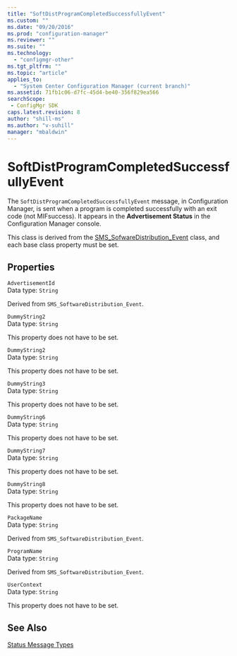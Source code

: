 ```yaml
---
title: "SoftDistProgramCompletedSuccessfullyEvent"
ms.custom: ""
ms.date: "09/20/2016"
ms.prod: "configuration-manager"
ms.reviewer: ""
ms.suite: ""
ms.technology:
  - "configmgr-other"
ms.tgt_pltfrm: ""
ms.topic: "article"
applies_to:
  - "System Center Configuration Manager (current branch)"
ms.assetid: 71fb1c06-d7fc-45d4-be40-356f829ea566searchScope: - ConfigMgr SDK
caps.latest.revision: 8
author: "shill-ms"
ms.author: "v-suhill"
manager: "mbaldwin"
---
```

# SoftDistProgramCompletedSuccessfullyEvent
The `SoftDistProgramCompletedSuccessfullyEvent` message, in Configuration Manager,  is sent when a program is completed successfully with an exit code (not MIFsuccess). It appears in the **Advertisement Status** in the Configuration Manager console.  

 This class is derived from the [SMS_SofwareDistribution_Event](../../../../../develop/reference/core/servers/manage/sms_sofwaredistribution_event.md) class, and each base class property must be set.  

## Properties  
 `AdvertisementId`  
 Data type: `String`  

 Derived from `SMS_SoftwareDistribution_Event`.  

 `DummyString2`  
 Data type: `String`  

 This property does not have to be set.  

 `DummyString2`  
 Data type: `String`  

 This property does not have to be set.  

 `DummyString3`  
 Data type: `String`  

 This property does not have to be set.  

 `DummyString6`  
 Data type: `String`  

 This property does not have to be set.  

 `DummyString7`  
 Data type: `String`  

 This property does not have to be set.  

 `DummyString8`  
 Data type: `String`  

 This property does not have to be set.  

 `PackageName`  
 Data type: `String`  

 Derived from `SMS_SoftwareDistribution_Event`.  

 `ProgramName`  
 Data type: `String`  

 Derived from `SMS_SoftwareDistribution_Event`.  

 `UserContext`  
 Data type: `String`  

 This property does not have to be set.  

## See Also  
 [Status Message Types](../../../../../develop/reference/core/servers/manage/status-message-types.md)
